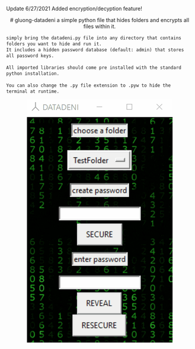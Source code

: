 Update 6/27/2021
Added encryption/decyption feature!

<p align="center">
  # gluong-datadeni
    a simple python file that hides folders and encrypts all files within it.

    simply bring the datadeni.py file into any directory that contains folders you want to hide and run it. 
    It includes a hidden password database (default: admin) that stores all password keys.

    All imported libraries should come pre installed with the standard python installation.
  
    You can also change the .py file extension to .pyw to hide the terminal at runtime.
  </p>
  <p align='center'>
  <img src="https://github.com/smarttarded/gluong-datadeni/blob/main/scrnshot.gif" />
</p>
